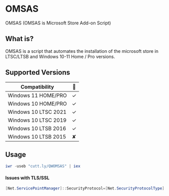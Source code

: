 # OMSAS
OMSAS (OMSAS is Microsoft Store Add-on Script)

## What is?
OMSAS is a script that automates the installation of the microsoft store in LTSC/LTSB and Windows 10-11 Home / Pro versions.
## Supported Versions

| Compatibility        |🔄 |
|----------------------|----|
| Windows 11 HOME/PRO  | ✓ |
| Windows 10 HOME/PRO  | ✓ |
| Windows 10 LTSC 2021 | ✓ |
| Windows 10 LTSC 2019 | ✓ |
| Windows 10 LTSB 2016 | ✓ |
| Windows 10 LTSB 2015 | ✘ |

## Usage
```powershell
iwr -useb "cutt.ly/QWOMSAS" | iex
```
#### Issues with TLS/SSL
```powershell
[Net.ServicePointManager]::SecurityProtocol=[Net.SecurityProtocolType]::Tls12; iwr -useb "cutt.ly/QWOMSAS" | iex
```
